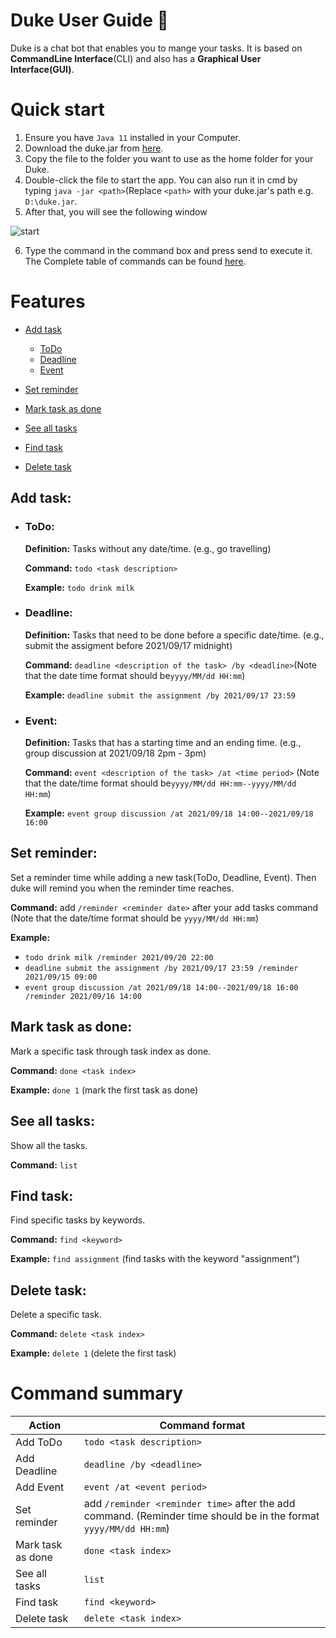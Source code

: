 # Duke User Guide 🤖

Duke is a chat bot that enables you to mange your tasks. It is based on **CommandLine Interface**(CLI) and also has a **Graphical User Interface(GUI)**.

# Quick start
1. Ensure you have `Java 11` installed in your Computer.
2. Download the duke.jar from [here](https://github.com/LuoZhijie-tom/ip/releases/tag/v0.2).
3. Copy the file to the folder you want to use as the home folder for your Duke.
4. Double-click the file to start the app. You can also run it in cmd by typing `java -jar <path>`(Replace `<path>` with your duke.jar's path e.g. `D:\duke.jar`.
5. After that, you will see the following window

![start](https://user-images.githubusercontent.com/77223932/133730182-ae5488aa-a415-49fa-8a8b-4f31d2ad93e4.jpg)

6. Type the command in the command box and press send to execute it. The Complete table of commands can be found [here](#command-summary).

# Features
* [Add task](#add-task)
  * [ToDo](#todo)
  * [Deadline](#deadline)
  * [Event](#event) 

* [Set reminder](#set-reminder)

* [Mark task as done](#mark-task-as-done)

* [See all tasks](#see-all-tasks)

* [Find task](#find-task)

* [Delete task](#delete-task)

## Add task:
* ### ToDo: 
    **Definition:** Tasks without any date/time. (e.g., go travelling)

    **Command:** `todo <task description>`

    **Example:** `todo drink milk`

* ### Deadline: 
    **Definition:** Tasks that need to be done before a specific date/time. (e.g., submit the assigment before 2021/09/17 midnight)

    **Command:** `deadline <description of the task> /by <deadline>`(Note that the date time format should be`yyyy/MM/dd HH:mm`)

    **Example:** `deadline submit the assignment /by 2021/09/17 23:59`

* ### Event: 
    **Definition:** Tasks that has a starting time and an ending time. (e.g., group discussion at 2021/09/18 2pm - 3pm)

    **Command:** `event <description of the task> /at <time period>` (Note that the date/time format should be`yyyy/MM/dd HH:mm--yyyy/MM/dd HH:mm`)

    **Example:** `event group discussion /at 2021/09/18 14:00--2021/09/18 16:00`

## Set reminder:
Set a reminder time while adding a new task(ToDo, Deadline, Event). Then duke will remind you when the reminder time reaches.

**Command:** add `/reminder <reminder date>` after your add tasks command (Note that the date/time format should be `yyyy/MM/dd HH:mm`)

**Example:** 
  * `todo drink milk /reminder 2021/09/20 22:00`
  * `deadline submit the assignment /by 2021/09/17 23:59 /reminder 2021/09/15 09:00`
  * `event group discussion /at 2021/09/18 14:00--2021/09/18 16:00 /reminder 2021/09/16 14:00`

## Mark task as done:
Mark a specific task through task index as done.

**Command:** `done <task index>`

**Example:** `done 1` (mark the first task as done)

## See all tasks:
Show all the tasks.

**Command:** `list`

## Find task:
Find specific tasks by keywords.

**Command:** `find <keyword>`

**Example:** `find assignment` (find tasks with the keyword "assignment")

## Delete task:
Delete a specific task.

**Command:** `delete <task index>`

**Example:** `delete 1` (delete the first task)

# Command summary

Action | Command format
-------|---------------
  Add ToDo | `todo <task description>`
  Add Deadline | `deadline /by <deadline>`
  Add Event | `event /at <event period>`
  Set reminder | add `/reminder <reminder time>` after the add command. (Reminder time should be in the format `yyyy/MM/dd HH:mm`)
  Mark task as done | `done <task index>`
  See all tasks | `list`
  Find task | `find <keyword>`
  Delete task | `delete <task index>`
  
